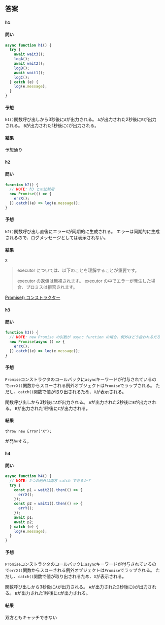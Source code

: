 ## 答案

### `h1`

#### 問い

```js
async function h1() {
  try {
    await wait3();
    logA();
    await wait2();
    logB();
    await wait1();
    logC();
  } catch (e) {
    log(e.message);
  }
}
```

#### 予想

`h1()`関数呼び出しから3秒後に`A`が出力される。
`A`が出力された2秒後に`B`が出力される。
`B`が出力された1秒後に`C`が出力される。

#### 結果

予想通り

### `h2`

#### 問い

```js
function h2() {
  // NOTE: h3 との比較用
  new Promise(() => {
    errX();
  }).catch((e) => log(e.message));
}
```

#### 予想

`h2()`関数呼び出し直後にエラー`X`が同期的に生成される。
エラーは同期的に生成されるので、ログメッセージとしては表示されない。

#### 結果

```
X
```

> executor については、以下のことを理解することが重要です。
>
> executor の返値は無視されます。
> executor の中でエラーが発生した場合、プロミスは拒否されます。

[Promise() コンストラクター](https://developer.mozilla.org/ja/docs/Web/JavaScript/Reference/Global_Objects/Promise/Promise)

### `h3`

#### 問い

```js
function h3() {
  // NOTE: new Promise の引数が async function の場合、例外はどう扱われるだろう
  new Promise(async () => {
    errX();
  }).catch((e) => log(e.message));
}
```

#### 予想

`Promise`コンストラクタのコールバックに`async`キーワードが付与されているので`errX()`関数からスローされる例外オブジェクトは`Promise`でラップされる。
ただし、`catch()`関数で値が取り出されるため、`X`が表示される。

関数呼び出しから3秒後に`A`が出力される。
`A`が出力された2秒後に`B`が出力される。
`B`が出力された1秒後に`C`が出力される。

#### 結果

```
throw new Error("X");
```

が発生する。

### `h4`

#### 問い

```js
async function h4() {
  // NOTE: 2つの例外は両方 catch できるか？
  try {
    const p1 = wait2().then(() => {
      errX();
    });
    const p2 = wait1().then(() => {
      errY();
    });
    await p1;
    await p2;
  } catch (e) {
    log(e.message);
  }
}
```

#### 予想

`Promise`コンストラクタのコールバックに`async`キーワードが付与されているので`errX()`関数からスローされる例外オブジェクトは`Promise`でラップされる。
ただし、`catch()`関数で値が取り出されるため、`X`が表示される。

関数呼び出しから3秒後に`A`が出力される。
`A`が出力された2秒後に`B`が出力される。
`B`が出力された1秒後に`C`が出力される。

#### 結果

双方ともキャッチできない
